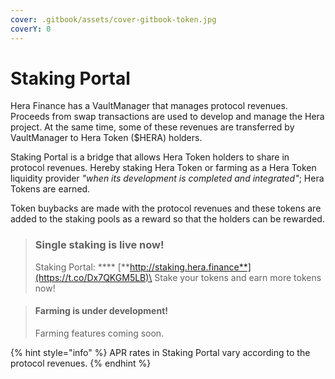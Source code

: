 ```yaml
---
cover: .gitbook/assets/cover-gitbook-token.jpg
coverY: 0
---
```


# Staking Portal

Hera Finance has a VaultManager that manages protocol revenues. Proceeds from swap transactions are used to develop and manage the Hera project. At the same time, some of these revenues are transferred by VaultManager to Hera Token ($HERA) holders.

Staking Portal is a bridge that allows Hera Token holders to share in protocol revenues. Hereby staking Hera Token or farming as a Hera Token liquidity provider _"when its development is completed and integrated"_; Hera Tokens are earned.

Token buybacks are made with the protocol revenues and these tokens are added to the staking pools as a reward so that the holders can be rewarded.

> ### **Single staking is live now!**&#x20;
>
> Staking Portal: **** [**http://staking.hera.finance**](https://t.co/Dx7QKGM5LB)\
> Stake your tokens and earn more tokens now!

> #### **Farming is under development!**&#x20;
>
> Farming features coming soon.

{% hint style="info" %}
APR rates in Staking Portal vary according to the protocol revenues.
{% endhint %}
